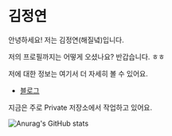# 김정연

안녕하세요! 저는 김정연(해질녘)입니다.

저의 프로필까지는 어떻게 오셨나요? 반갑습니다. ㅎㅎ 

저에 대한 정보는 여기서 더 자세히 볼 수 있어요.

* [블로그](https://velog.io/@0008mari)

지금은 주로 Private 저장소에서 작업하고 있어요.

![Anurag's GitHub stats](https://github-readme-stats.vercel.app/api?username=0008mari&show_icons=true&theme=flag-india)

